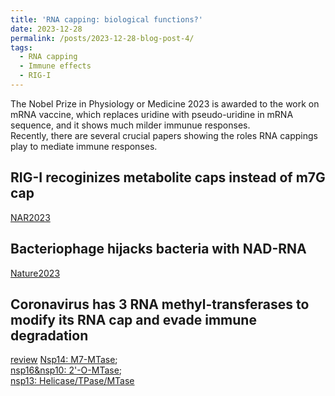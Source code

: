 ```yaml
---
title: 'RNA capping: biological functions?'
date: 2023-12-28
permalink: /posts/2023-12-28-blog-post-4/
tags:
  - RNA capping
  - Immune effects
  - RIG-I
---
```


The Nobel Prize in Physiology or Medicine 2023 is awarded to the work on mRNA vaccine, which replaces uridine with pseudo-uridine in mRNA sequence, and it shows much milder immunue responses.   
Recently, there are several crucial papers showing the roles RNA cappings play to mediate immune responses.

RIG-I recoginizes metabolite caps instead of m7G cap    
-----
[NAR2023](https://academic.oup.com/nar/article/51/15/8102/7199333)

Bacteriophage hijacks bacteria with NAD-RNA
-----
[Nature2023](https://www.nature.com/articles/s41586-023-06429-2)

Coronavirus has 3 RNA methyl-transferases to modify its RNA cap and evade immune degradation
------
[review](https://academic.oup.com/nar/article/44/16/7511/2460195?login=true)
[Nsp14: M7-MTase](https://pubs.acs.org/doi/10.1021/acsinfecdis.1c00131);    
[nsp16&nsp10: 2'-O-MTase](https://www.pnas.org/doi/10.1073/pnas.2100170118);     
[nsp13: Helicase/TPase/MTase](https://www.cell.com/cell/fulltext/S0092-8674(03)00424-0?_returnURL=https%3A%2F%2Flinkinghub.elsevier.com%2Fretrieve%2Fpii%2FS0092867403004240%3Fshowall%3Dtrue)
